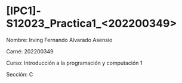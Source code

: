 # [IPC1]-S12023_Practica1_<202200349>

Nombre: Irving Fernando Alvarado Asensio

Carné: 202200349

Curso: Introducción a la programación y computación 1

Sección: C
